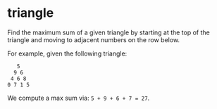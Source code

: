 # triangle

Find the maximum sum of a given triangle by starting at the top of the triangle and moving to adjacent numbers on the row below.

For example, given the following triangle:
```
   5
  9 6
 4 6 8
0 7 1 5
```

We compute a max sum via: `5 + 9 + 6 + 7 = 27`.
